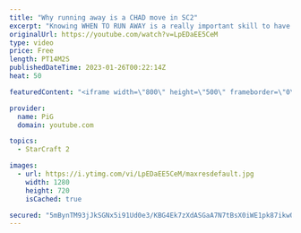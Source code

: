 ```yaml
---
title: "Why running away is a CHAD move in SC2"
excerpt: "Knowing WHEN TO RUN AWAY is a really important skill to have in SC2!  VIDEOS mentioned: Serral vs Bunny https://youtu.be/-_Ga9pkNF6Q?t=2332 Jocko Willink https://youtu.be/5xDANla3L24?t=3  Dark vs Ryung https://youtu.be/ns3YoPAQPJI?t=517 Day9 Daily 408 https://youtu.be/DxVI-axM948?t=405 Serral vs Stats"
originalUrl: https://youtube.com/watch?v=LpEDaEE5CeM
type: video
price: Free
length: PT14M2S
publishedDateTime: 2023-01-26T00:22:14Z
heat: 50

featuredContent: "<iframe width=\"800\" height=\"500\" frameborder=\"0\" src=\"https://www.youtube.com/embed/LpEDaEE5CeM\" allow=\"accelerometer; autoplay; encrypted-media; gyroscope; picture-in-picture\" allowfullscreen></iframe>"

provider:
  name: PiG
  domain: youtube.com

topics:
  - StarCraft 2

images:
  - url: https://i.ytimg.com/vi/LpEDaEE5CeM/maxresdefault.jpg
    width: 1280
    height: 720
    isCached: true

secured: "5mBynTM93jJkSGNx5i91Ud0e3/KBG4Ek7zXdASGaA7N7tBsX0iWE1pk87ikwQ8rxwkOrnB+FlbLxQ32zd2dpO6CeKaHPOZr4bFf3D2/256h+rEdaLhbmlC1vAIJcVYHimvu67IsTN2TTZlv19eN/24aI5sbG6jbtA8PwVp6vSO8t9ldbidIlqHxgAStCusVZNTq+pxTITkJOwlRKis4H2tIBvSXifXiX/Lg6PM4NyGST7yNYtJGXVURhzjouFrATwtOL709K2mfAPWGpOG2iHMOnOk0Esi/7sjeOp/f0v6ufFTMnOlW0H10c+JwZxoxHU5Y8jX7qfJnUZKF8oL5Tc52K4t6t0pYFv6nkxHKlaQ/XT2fL2AHaOBf9ZKzjp+wcnezVb+WlYwiTSZKUqSgOcA4i91wunO2L7TolAW/FeQ4=;rczOVs7nHVCB9rkBGrrD2A=="
---
```


